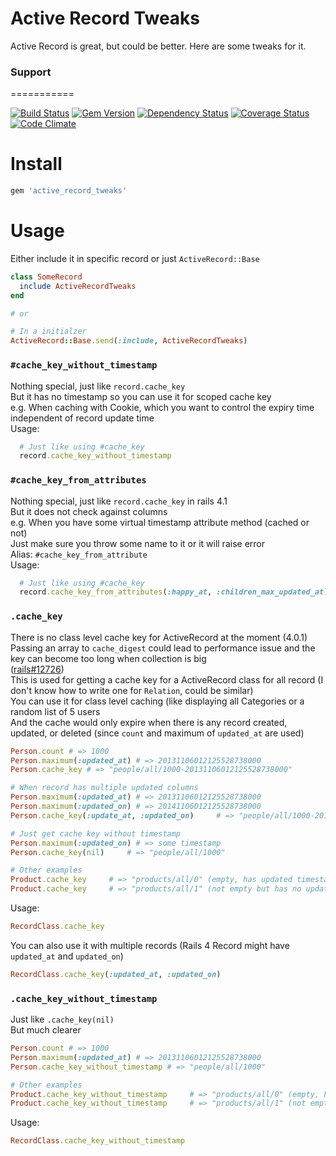 Active Record Tweaks
===========

Active Record is great, but could be better. Here are some tweaks for it.

### Support
===========

[![Build Status](http://img.shields.io/travis/PikachuEXE/active_record_tweaks.svg?style=flat-square)](https://travis-ci.org/PikachuEXE/active_record_tweaks)
[![Gem Version](http://img.shields.io/gem/v/active_record_tweaks.svg?style=flat-square)](http://badge.fury.io/rb/active_record_tweaks)
[![Dependency Status](http://img.shields.io/gemnasium/PikachuEXE/active_record_tweaks.svg?style=flat-square)](https://gemnasium.com/PikachuEXE/active_record_tweaks)
[![Coverage Status](http://img.shields.io/coveralls/PikachuEXE/active_record_tweaks.svg?style=flat-square)](https://coveralls.io/r/PikachuEXE/active_record_tweaks)
[![Code Climate](http://img.shields.io/codeclimate/github/PikachuEXE/active_record_tweaks.svg?style=flat-square)](https://codeclimate.com/github/PikachuEXE/active_record_tweaks)

Install
=======

```ruby
gem 'active_record_tweaks'
```

Usage
=====

Either include it in specific record or just `ActiveRecord::Base`
```ruby
class SomeRecord
  include ActiveRecordTweaks
end 

# or

# In a initialzer
ActiveRecord::Base.send(:include, ActiveRecordTweaks)
```


### `#cache_key_without_timestamp`
Nothing special, just like `record.cache_key`  
But it has no timestamp so you can use it for scoped cache key  
e.g. When caching with Cookie, which you want to control the expiry time independent of record update time  
Usage:
```ruby
  # Just like using #cache_key
  record.cache_key_without_timestamp
```


### `#cache_key_from_attributes`
Nothing special, just like `record.cache_key` in rails 4.1  
But it does not check against columns  
e.g. When you have some virtual timestamp attribute method (cached or not)  
Just make sure you throw some name to it or it will raise error  
Alias: `#cache_key_from_attribute`  
Usage:
```ruby
  # Just like using #cache_key
  record.cache_key_from_attributes(:happy_at, :children_max_updated_at)
```


### `.cache_key`
There is no class level cache key for ActiveRecord at the moment (4.0.1)  
Passing an array to `cache_digest` could lead to performance issue and the key can become too long when collection is big  
([rails#12726](https://github.com/rails/rails/pull/12726))  
This is used for getting a cache key for a ActiveRecord class for all record (I don't know how to write one for `Relation`, could be similar)  
You can use it for class level caching (like displaying all Categories or a random list of 5 users  
And the cache would only expire when there is any record created, updated, or deleted (since `count` and maximum of `updated_at` are used)  
```ruby
Person.count # => 1000
Person.maximum(:updated_at) # => 20131106012125528738000
Person.cache_key # => "people/all/1000-20131106012125528738000"

# When record has multiple updated columns
Person.maximum(:updated_at) # => 20131106012125528738000
Person.maximum(:updated_on) # => 20141106012125528738000
Person.cache_key(:update_at, :updated_on)     # => "people/all/1000-20141106012125528738000" (not empty but has mutiple updated timestamp columns)

# Just get cache key without timestamp
Person.maximum(:updated_on) # => some timestamp
Person.cache_key(nil)     # => "people/all/1000"

# Other examples
Product.cache_key     # => "products/all/0" (empty, has updated timestamp columns or not)
Product.cache_key     # => "products/all/1" (not empty but has no updated timestamp columns)
```
Usage:
```ruby
RecordClass.cache_key
```
You can also use it with multiple records (Rails 4 Record might have `updated_at` and `updated_on`)
```ruby
RecordClass.cache_key(:updated_at, :updated_on)
```


### `.cache_key_without_timestamp`
Just like `.cache_key(nil)`  
But much clearer
```ruby
Person.count # => 1000
Person.maximum(:updated_at) # => 20131106012125528738000
Person.cache_key_without_timestamp # => "people/all/1000"

# Other examples
Product.cache_key_without_timestamp     # => "products/all/0" (empty, has updated timestamp columns or not)
Product.cache_key_without_timestamp     # => "products/all/1" (not empty but has no updated timestamp columns)
```
Usage:
```ruby
RecordClass.cache_key_without_timestamp
```
